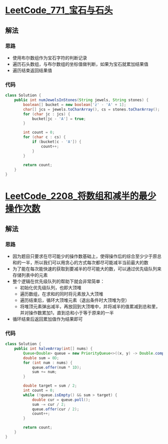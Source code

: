 # [LeetCode_771_宝石与石头](https://leetcode.cn/problems/jewels-and-stones/)
## 解法
### 思路
- 使用布尔数组作为宝石字符的判断记录
- 遍历石头数组，与布尔数组的坐标值做判断，如果为宝石就累加结果值
- 遍历结束返回结果值
### 代码
```java
class Solution {
    public int numJewelsInStones(String jewels, String stones) {
        boolean[] bucket = new boolean['z' - 'A' + 1];
        char[] jcs = jewels.toCharArray(), cs = stones.toCharArray();
        for (char jc : jcs) {
            bucket[jc - 'A'] = true;
        }

        int count = 0;
        for (char c : cs) {
            if (bucket[c - 'A']) {
                count++;
            }
        }
        
        return count;
    }
}
```
# [LeetCode_2208_将数组和减半的最少操作次数](https://leetcode.cn/problems/minimum-operations-to-halve-array-sum/)
## 解法
### 思路
- 因为题目只要求在尽可能少的操作数基础上，使得操作后的综合至少少于原总和的一半，所以我们可以用贪心的方式每次都尽可能减半当前最大的数
- 为了能在每次能快速的获取到要减半的尽可能大的数，可以通过优先级队列来存储列表中的元素
- 整个逻辑在优先级队列的帮助下就会非常简单：
  - 初始化优先级队列，也即大顶堆
  - 遍历数组，在求和的同时将元素放入大顶堆
  - 遍历结束后，循环大顶堆元素（退出条件时大顶堆为空）
  - 将堆顶元素弹出减半，再放回到大顶堆中，并将减半的值累减到总和里，并对操作数累加1，直到总和小于等于原来的一半
- 循环结束后返回累加值作为结果即可
### 代码
```java
class Solution {
    public int halveArray(int[] nums) {
        Queue<Double> queue = new PriorityQueue<>((x, y) -> Double.compare(y, x));
        double sum = 0D;
        for (int num : nums) {
            queue.offer(num * 1D);
            sum += num;
        }

        double target = sum / 2;
        int count = 0;
        while (!queue.isEmpty() && sum > target) {
            double cur = queue.poll();
            sum -= cur / 2;
            queue.offer(cur / 2);
            count++;
        }

        return count;
    }
}
```